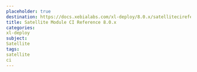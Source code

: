 ```yaml
---
placeholder: true
destination: https://docs.xebialabs.com/xl-deploy/8.0.x/satellitecireference.html
title: Satellite Module CI Reference 8.0.x
categories:
xl-deploy
subject:
Satellite
tags:
satellite
ci
---
```

